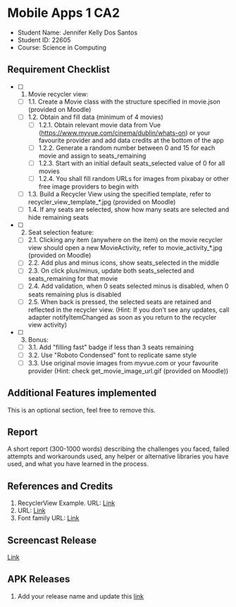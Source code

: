 # Mobile Apps 1 CA2

- Student Name: Jennifer Kelly Dos Santos
- Student ID: 22605
- Course: Science in Computing

## Requirement Checklist

- [ ] 1. Movie recycler view:
  - [ ] 1.1. Create a Movie class with the structure specified in movie.json (provided on Moodle)
  - [ ] 1.2. Obtain and fill data (minimum of 4 movies)
    - [ ] 1.2.1. Obtain relevant movie data from Vue (https://www.myvue.com/cinema/dublin/whats-on) or your favourite provider and add data credits at the bottom of the app
    - [ ] 1.2.2. Generate a random number between 0 and 15 for each movie and assign to seats_remaining
    - [ ] 1.2.3. Start with an initial default seats_selected value of 0 for all movies
    - [ ] 1.2.4. You shall fill random URLs for images from pixabay or other free image providers to begin with
  - [ ] 1.3. Build a Recycler View using the specified template, refer to recycler_view_template_*.jpg (provided on Moodle)
  - [ ] 1.4. If any seats are selected, show how many seats are selected and hide remaining seats
- [ ] 2. Seat selection feature:
  - [ ] 2.1. Clicking any item (anywhere on the item) on the movie recycler view should open a new MovieActivity, refer to movie_activity_*.jpg (provided on Moodle)
  - [ ] 2.2. Add plus and minus icons, show seats_selected in the middle
  - [ ] 2.3. On click plus/minus, update both seats_selected and seats_remaining for that movie
  - [ ] 2.4. Add validation, when 0 seats selected minus is disabled, when 0 seats remaining plus is disabled
  - [ ] 2.5. When back is pressed, the selected seats are retained and reflected in the recycler view. (Hint: If you don’t see any updates, call adapter notifyItemChanged as soon as you return to the recycler view activity)
- [ ] 3. Bonus:
  - [ ] 3.1. Add "filling fast" badge if less than 3 seats remaining
  - [ ] 3.2. Use "Roboto Condensed" font to replicate same style
  - [ ] 3.3. Use original movie images from myvue.com or your favourite provider (Hint: check get_movie_image_url.gif (provided on Moodle))

## Additional Features implemented

This is an optional section, feel free to remove this.

## Report

A short report (300-1000 words) describing the challenges you faced, failed attempts and workarounds used, any helper or alternative libraries you have used, and what you have learned in the process. 

## References and Credits

1. RecyclerView Example. URL: [Link](https://stackoverflow.com/questions/38167839/recyclerview-vs-viewpager)
2.  URL: [Link](https://example.org)
3. Font family URL: [Link](https://stackoverflow.com/questions/12128331/how-to-change-fontfamily-of-textview-in-android)

## Screencast Release
[Link](https://youtu.be/yIhPZ_bA1dg)

## APK Releases

1. Add your release name and update this [link](https://github.com/jenniferksantos/MobileAppCA2/tags)